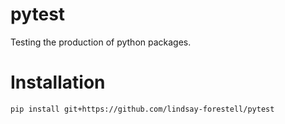 # pytest
Testing the production of python packages.

# Installation

    pip install git+https://github.com/lindsay-forestell/pytest
